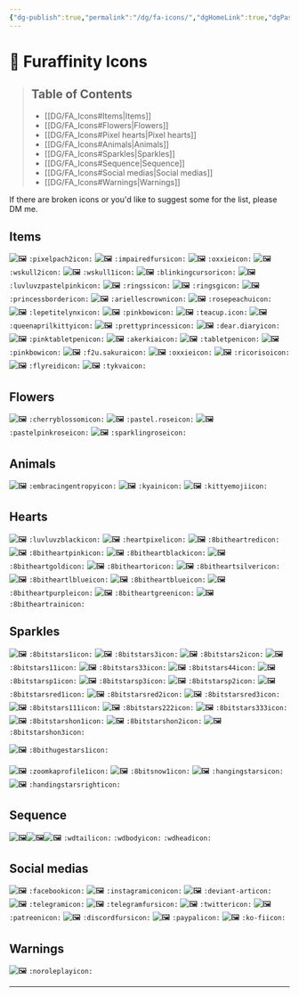 ```yaml
---
{"dg-publish":true,"permalink":"/dg/fa-icons/","dgHomeLink":true,"dgPassFrontmatter":false}
---
```


# 🐾 Furaffinity Icons
> ## Table of Contents
> - [[DG/FA_Icons#Items|Items]]
> - [[DG/FA_Icons#Flowers|Flowers]]
> - [[DG/FA_Icons#Pixel hearts|Pixel hearts]]
> - [[DG/FA_Icons#Animals|Animals]]
> - [[DG/FA_Icons#Sparkles|Sparkles]]
> - [[DG/FA_Icons#Sequence|Sequence]]
> - [[DG/FA_Icons#Social medias|Social medias]]
> - [[DG/FA_Icons#Warnings|Warnings]]

If there are broken icons or you'd like to suggest some for the list, please DM me.

## Items
![🖼](https://a.furaffinity.net/20220401/pixelpach2.gif) `:pixelpach2icon:`
![🖼](https://a.furaffinity.net/20220401/impairedfurs.gif) `:impairedfursicon:`
![🖼](https://a.furaffinity.net/20220401/oxxie.gif) `:oxxieicon:`
![🖼](https://a.furaffinity.net/20220401/wskull2.gif) `:wskull2icon:`
![🖼](https://a.furaffinity.net/20220401/wskull1.gif) `:wskull1icon:`
![🖼](https://a.furaffinity.net/20220401/blinkingcursor.gif) `:blinkingcursoricon:`
![🖼](https://a.furaffinity.net/20220401/luvluvzpastelpink.gif) `:luvluvzpastelpinkicon:`
![🖼](https://a.furaffinity.net/20220401/ringss.gif) `:ringssicon:`
![🖼](https://a.furaffinity.net/20220401/ringsg.gif) `:ringsgicon:`
![🖼](https://a.furaffinity.net/20220401/princessborder.gif) `:princessbordericon:`
![🖼](https://a.furaffinity.net/20220401/ariellescrown.gif) `:ariellescrownicon:`
![🖼](https://a.furaffinity.net/20220401/rosepeachu.gif) `:rosepeachuicon:`
![🖼](https://a.furaffinity.net/20220401/lepetitelynx.gif) `:lepetitelynxicon:`
![🖼](https://a.furaffinity.net/20220401/pinkbow.gif) `:pinkbowicon:`
![🖼](https://a.furaffinity.net/20220401/teacup..gif) `:teacup.icon:`
![🖼](https://a.furaffinity.net/20220401/queenaprilkitty.gif) `:queenaprilkittyicon:`
![🖼](https://a.furaffinity.net/20220401/prettyprincess..gif) `:prettyprincessicon:`
![🖼](https://a.furaffinity.net/20220401/dear.diary.gif) `:dear.diaryicon:`
![🖼](https://a.furaffinity.net/20220401/pinktabletpen.gif) `:pinktabletpenicon:`
![🖼](https://a.furaffinity.net/20220401/akerkia.gif) `:akerkiaicon:`
![🖼](https://a.furaffinity.net/20220401/tabletpen.gif) `:tabletpenicon:`
![🖼](https://a.furaffinity.net/20220401/pinkbow.gif) `:pinkbowicon:`
![🖼](https://a.furaffinity.net/20220401/f2u.sakura.gif) `:f2u.sakuraicon:`
![🖼](https://a.furaffinity.net/20220401/oxxie.gif) `:oxxieicon:`
![🖼](https://a.furaffinity.net/20220401/ricoriso.gif) `:ricorisoicon:`
![🖼](https://a.furaffinity.net/20220401/flyreid.gif) `:flyreidicon:`
![🖼](https://a.furaffinity.net/20220401/tykva.gif) `:tykvaicon:`

## Flowers
![🖼](https://a.furaffinity.net/20220401/cherryblossom..gif) `:cherryblossomicon:`
![🖼](https://a.furaffinity.net/20220401/pastel.rose.gif) `:pastel.roseicon:`
![🖼](https://a.furaffinity.net/20220401/pastelpinkrose.gif) `:pastelpinkroseicon:`
![🖼](https://a.furaffinity.net/20220401/sparklingrose.gif) `:sparklingroseicon:`

## Animals
![🖼](https://a.furaffinity.net/20220401/embracingentropy.gif) `:embracingentropyicon:`
![🖼](https://a.furaffinity.net/20220401/kyain.gif) `:kyainicon:`
![🖼](https://a.furaffinity.net/20220401/kittyemoji.gif) `:kittyemojiicon:`
## Hearts
![🖼](https://a.furaffinity.net/20220401/luvluvzblack.gif) `:luvluvzblackicon:`
![🖼](https://a.furaffinity.net/20220401/heartpixel.gif) `:heartpixelicon:`
![🖼](https://a.furaffinity.net/20220401/8bitheartred.gif) `:8bitheartredicon:`
![🖼](https://a.furaffinity.net/20220401/8bitheartpink.gif) `:8bitheartpinkicon:`
![🖼](https://a.furaffinity.net/20220401/8bitheartblack.gif) `:8bitheartblackicon:`
![🖼](https://a.furaffinity.net/20220401/8bitheartgold.gif) `:8bitheartgoldicon:`
![🖼](https://a.furaffinity.net/20220401/8bitheartor.gif) `:8bitheartoricon:`
![🖼](https://a.furaffinity.net/20220401/8bitheartsilver.gif) `:8bitheartsilvericon:`
![🖼](https://a.furaffinity.net/20220401/8bitheartlblue.gif) `:8bitheartlblueicon:`
![🖼](https://a.furaffinity.net/20220401/8bitheartblue.gif) `:8bitheartblueicon:`
![🖼](https://a.furaffinity.net/20220401/8bitheartpurple.gif) `:8bitheartpurpleicon:`
![🖼](https://a.furaffinity.net/20220401/8bitheartgreen.gif) `:8bitheartgreenicon:`
![🖼](https://a.furaffinity.net/20220401/8bitheartrain.gif) `:8bitheartrainicon:`

##  Sparkles
![🖼](https://a.furaffinity.net/20220401/8bitstars1.gif) `:8bitstars1icon:`
![🖼](https://a.furaffinity.net/20220401/8bitstars3.gif) `:8bitstars3icon:`
![🖼](https://a.furaffinity.net/20220401/8bitstars2.gif) `:8bitstars2icon:`
![🖼](https://a.furaffinity.net/20220401/8bitstars11.gif) `:8bitstars11icon:`
![🖼](https://a.furaffinity.net/20220401/8bitstars33.gif) `:8bitstars33icon:`
![🖼](https://a.furaffinity.net/20220401/8bitstars44.gif) `:8bitstars44icon:`
![🖼](https://a.furaffinity.net/20220401/8bitstarsp1.gif) `:8bitstarsp1icon:`
![🖼](https://a.furaffinity.net/20220401/8bitstarsp3.gif) `:8bitstarsp3icon:`
![🖼](https://a.furaffinity.net/20220401/8bitstarsp2.gif) `:8bitstarsp2icon:`
![🖼](https://a.furaffinity.net/20220401/8bitstarsred1.gif) `:8bitstarsred1icon:`
![🖼](https://a.furaffinity.net/20220401/8bitstarsred2.gif) `:8bitstarsred2icon:`
![🖼](https://a.furaffinity.net/20220401/8bitstarsred3.gif) `:8bitstarsred3icon:`
![🖼](https://a.furaffinity.net/20220401/8bitstars111.gif) `:8bitstars111icon:`
![🖼](https://a.furaffinity.net/20220401/8bitstars222.gif) `:8bitstars222icon:`
![🖼](https://a.furaffinity.net/20220401/8bitstars333.gif) `:8bitstars333icon:`
![🖼](https://a.furaffinity.net/20220401/8bitstarshon1.gif) `:8bitstarshon1icon:`
![🖼](https://a.furaffinity.net/20220401/8bitstarshon2.gif) `:8bitstarshon2icon:`
![🖼](https://a.furaffinity.net/20220401/8bitstarshon3.gif) `:8bitstarshon3icon:`

![🖼](https://a.furaffinity.net/20220401/8bithugestars1.gif) `:8bithugestars1icon:`

![🖼](https://a.furaffinity.net/20220401/zoomkaprofile1.gif) `:zoomkaprofile1icon:`
![🖼](https://a.furaffinity.net/20220401/8bitsnow1.gif) `:8bitsnow1icon:`
![🖼](https://a.furaffinity.net/20220401/hangingstars.gif) `:hangingstarsicon:`
![🖼](https://a.furaffinity.net/20220401/handingstarsright.gif) `:handingstarsrighticon:`

## Sequence
![🖼](https://a.furaffinity.net/20220401/wdtail.gif)![🖼](https://a.furaffinity.net/20220401/wdbody.gif)![🖼](https://a.furaffinity.net/20220401/wdhead.gif)
`:wdtailicon:` `:wdbodyicon:` `:wdheadicon:`


## Social medias
![🖼](https://a.furaffinity.net/20220401/facebook.gif) `:facebookicon:`
![🖼](https://a.furaffinity.net/20220401/instagramicon.gif) `:instagramiconicon:`
![🖼](https://a.furaffinity.net/20220401/deviant-art.gif) `:deviant-articon:`
![🖼](https://a.furaffinity.net/20220401/telegram.gif) `:telegramicon:`
![🖼](https://a.furaffinity.net/20220401/telegramfurs.gif) `:telegramfursicon:`
![🖼](https://a.furaffinity.net/20220401/twitter.gif) `:twittericon:`
![🖼](https://a.furaffinity.net/20220401/patreon.gif) `:patreonicon:`
![🖼](https://a.furaffinity.net/20220401/discordfurs.gif) `:discordfursicon:`
![🖼](https://a.furaffinity.net/20220401/paypal.gif) `:paypalicon:`
![🖼](https://a.furaffinity.net/20220401/ko-fi.gif) `:ko-fiicon:`

## Warnings
![🖼](https://a.furaffinity.net/20220401/noroleplay.gif) `:noroleplayicon:`

____